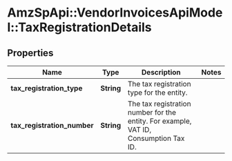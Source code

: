 # AmzSpApi::VendorInvoicesApiModel::TaxRegistrationDetails

## Properties
Name | Type | Description | Notes
------------ | ------------- | ------------- | -------------
**tax_registration_type** | **String** | The tax registration type for the entity. | 
**tax_registration_number** | **String** | The tax registration number for the entity. For example, VAT ID, Consumption Tax ID. | 

